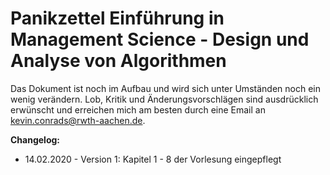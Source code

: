 # Panikzettel Einführung in Management Science - Design und Analyse von Algorithmen

Das Dokument ist noch im Aufbau und wird sich unter Umständen noch ein wenig verändern. Lob, Kritik und Änderungsvorschlägen sind ausdrücklich erwünscht und erreichen mich am besten durch eine Email an [kevin.conrads@rwth-aachen.de](mailto:kevin.conrads@rwth-aachen.de).

**Changelog:** 

- 14.02.2020 - Version 1: Kapitel 1 - 8 der Vorlesung eingepflegt

